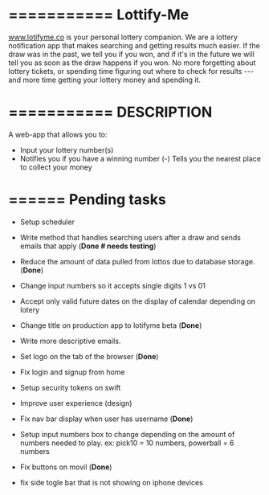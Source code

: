 
===========
Lottify-Me
===========

www.lotifyme.co is your personal lottery companion.   We are a lottery notification app that makes searching and getting results much easier. If the draw was in the past, we tell you if you won, and if it's in the future we will tell you as soon as the draw happens if you won.  No more forgetting about lottery tickets, or spending time figuring out where to check for results --- and more time getting your lottery money and spending it.

===========
DESCRIPTION
===========

A web-app that allows you to:

 -  Input your lottery number(s)
 -  Notifies you if you have a winning number
(-) Tells you the nearest place to collect your money

======
Pending tasks
======

 -  Setup scheduler

 -  Write method that handles searching users after a draw and sends emails that apply (**Done # needs testing**)

 -  Reduce the amount of data pulled from lottos due to database storage. (**Done**)

 -  Change input numbers so it accepts single digits 1 vs 01

 -  Accept only valid future dates on the display of calendar depending on lotery

 -  Change title on production app to lotifyme beta (**Done**)

 -  Write more descriptive emails.

 -  Set logo on the tab of the browser (**Done**)

 -  Fix login and signup from home

 -  Setup security tokens on swift

 -  Improve user experience (design)

 -  Fix nav bar display when user has username (**Done**)

 -  Setup input numbers box to change depending on the amount of numbers needed to play. ex: pick10 = 10 numbers, powerball = 6 numbers
 
 -  Fix buttons on movil (**Done**)
 
 - fix side togle bar that is not showing on iphone devices  
